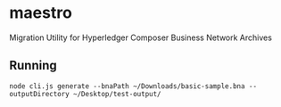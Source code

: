 # maestro
Migration Utility for Hyperledger Composer Business Network Archives

## Running

```
node cli.js generate --bnaPath ~/Downloads/basic-sample.bna --outputDirectory ~/Desktop/test-output/
```
